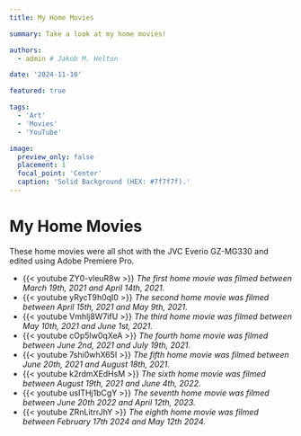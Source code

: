 ```yaml
---
title: My Home Movies

summary: Take a look at my home movies!

authors:
  - admin # Jakob M. Helton

date: '2024-11-10'

featured: true

tags:
  - 'Art'
  - 'Movies'
  - 'YouTube'

image:
  preview_only: false
  placement: 1
  focal_point: 'Center'
  caption: 'Solid Background (HEX: #7f7f7f).'
---
```


# My Home Movies

These home movies were all shot with the JVC Everio GZ-MG330 and edited using Adobe Premiere Pro. 

- {{< youtube ZY0-vleuR8w >}} _The first home movie was filmed between March 19th, 2021 and April 14th, 2021._
- {{< youtube yRycT9h0qI0 >}} _The second home movie was filmed between April 15th, 2021 and May 9th, 2021._
- {{< youtube Vmhlj8W7ifU >}} _The third home movie was filmed between May 10th, 2021 and June 1st, 2021._
- {{< youtube cOp5Iw0qXeA >}} _The fourth home movie was filmed between June 2nd, 2021 and July 19th, 2021._
- {{< youtube 7shi0whX65I >}} _The fifth home movie was filmed between June 20th, 2021 and August 18th, 2021._
- {{< youtube k2rdmXEdHsM >}} _The sixth home movie was filmed between August 19th, 2021 and June 4th, 2022._
- {{< youtube usITHj1bCgY >}} _The seventh home movie was filmed between June 20th 2022 and April 12th, 2023._
- {{< youtube ZRnLitrrJhY >}} _The eighth home movie was filmed between February 17th 2024 and May 12th 2024._
